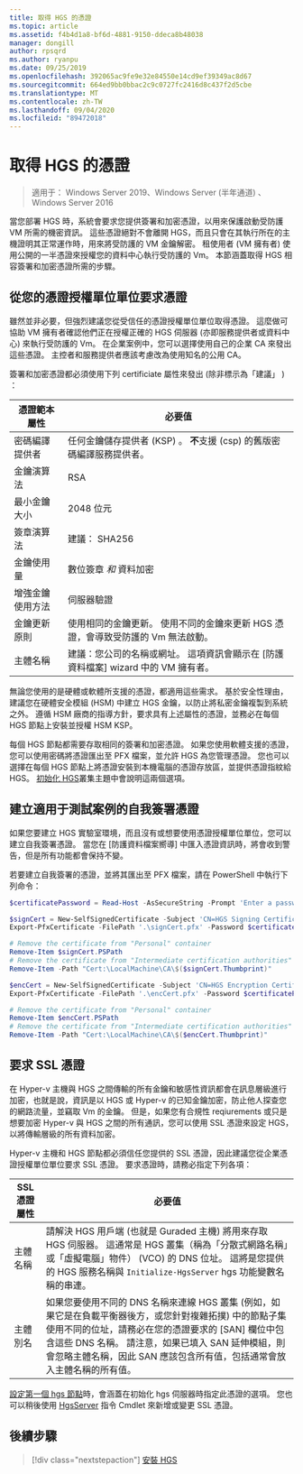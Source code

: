 ```yaml
---
title: 取得 HGS 的憑證
ms.topic: article
ms.assetid: f4b4d1a8-bf6d-4881-9150-ddeca8b48038
manager: dongill
author: rpsqrd
ms.author: ryanpu
ms.date: 09/25/2019
ms.openlocfilehash: 392065ac9fe9e32e84550e14cd9ef39349ac8d67
ms.sourcegitcommit: 664ed9bb0bbac2c9c0727fc2416d8c437f2d5cbe
ms.translationtype: MT
ms.contentlocale: zh-TW
ms.lasthandoff: 09/04/2020
ms.locfileid: "89472018"
---
```

# <a name="obtain-certificates-for-hgs"></a>取得 HGS 的憑證

>適用于： Windows Server 2019、Windows Server (半年通道) 、Windows Server 2016

當您部署 HGS 時，系統會要求您提供簽署和加密憑證，以用來保護啟動受防護 VM 所需的機密資訊。
這些憑證絕對不會離開 HGS，而且只會在其執行所在的主機證明其正常運作時，用來將受防護的 VM 金鑰解密。
租使用者 (VM 擁有者) 使用公開的一半憑證來授權您的資料中心執行受防護的 Vm。
本節涵蓋取得 HGS 相容簽署和加密憑證所需的步驟。

## <a name="request-certificates-from-your-certificate-authority"></a>從您的憑證授權單位單位要求憑證

雖然並非必要，但強烈建議您從受信任的憑證授權單位單位取得憑證。
這麼做可協助 VM 擁有者確認他們正在授權正確的 HGS 伺服器 (亦即服務提供者或資料中心) 來執行受防護的 Vm。
在企業案例中，您可以選擇使用自己的企業 CA 來發出這些憑證。
主控者和服務提供者應該考慮改為使用知名的公用 CA。

簽署和加密憑證都必須使用下列 certificiate 屬性來發出 (除非標示為「建議」 ) ：

憑證範本屬性 | 必要值
------------------------------|----------------
密碼編譯提供者               | 任何金鑰儲存提供者 (KSP) 。 **不**支援 (csp) 的舊版密碼編譯服務提供者。
金鑰演算法                 | RSA
最小金鑰大小              | 2048 位元
簽章演算法           | 建議： SHA256
金鑰使用量                     | 數位簽章 *和* 資料加密
增強金鑰使用方法            | 伺服器驗證
金鑰更新原則            | 使用相同的金鑰更新。 使用不同的金鑰來更新 HGS 憑證，會導致受防護的 Vm 無法啟動。
主體名稱                  | 建議：您公司的名稱或網址。 這項資訊會顯示在 [防護資料檔案] wizard 中的 VM 擁有者。

無論您使用的是硬體或軟體所支援的憑證，都適用這些需求。
基於安全性理由，建議您在硬體安全模組 (HSM) 中建立 HGS 金鑰，以防止將私密金鑰複製到系統之外。
遵循 HSM 廠商的指導方針，要求具有上述屬性的憑證，並務必在每個 HGS 節點上安裝並授權 HSM KSP。

每個 HGS 節點都需要存取相同的簽署和加密憑證。
如果您使用軟體支援的憑證，您可以使用密碼將憑證匯出至 PFX 檔案，並允許 HGS 為您管理憑證。
您也可以選擇在每個 HGS 節點上將憑證安裝到本機電腦的憑證存放區，並提供憑證指紋給 HGS。
[初始化 HGS](guarded-fabric-initialize-hgs.md)叢集主題中會說明這兩個選項。

## <a name="create-self-signed-certificates-for-test-scenarios"></a>建立適用于測試案例的自我簽署憑證

如果您要建立 HGS 實驗室環境，而且沒有或想要使用憑證授權單位單位，您可以建立自我簽署憑證。
當您在 [防護資料檔案嚮導] 中匯入憑證資訊時，將會收到警告，但是所有功能都會保持不變。

若要建立自我簽署的憑證，並將其匯出至 PFX 檔案，請在 PowerShell 中執行下列命令：

```powershell
$certificatePassword = Read-Host -AsSecureString -Prompt 'Enter a password for the PFX file'

$signCert = New-SelfSignedCertificate -Subject 'CN=HGS Signing Certificate' -KeyUsage DataEncipherment, DigitalSignature
Export-PfxCertificate -FilePath '.\signCert.pfx' -Password $certificatePassword -Cert $signCert

# Remove the certificate from "Personal" container
Remove-Item $signCert.PSPath
# Remove the certificate from "Intermediate certification authorities" container
Remove-Item -Path "Cert:\LocalMachine\CA\$($signCert.Thumbprint)"

$encCert = New-SelfSignedCertificate -Subject 'CN=HGS Encryption Certificate' -KeyUsage DataEncipherment, DigitalSignature
Export-PfxCertificate -FilePath '.\encCert.pfx' -Password $certificatePassword -Cert $encCert

# Remove the certificate from "Personal" container
Remove-Item $encCert.PSPath
# Remove the certificate from "Intermediate certification authorities" container
Remove-Item -Path "Cert:\LocalMachine\CA\$($encCert.Thumbprint)"
```

## <a name="request-an-ssl-certificate"></a>要求 SSL 憑證

在 Hyper-v 主機與 HGS 之間傳輸的所有金鑰和敏感性資訊都會在訊息層級進行加密，也就是說，資訊是以 HGS 或 Hyper-v 的已知金鑰加密，防止他人探查您的網路流量，並竊取 Vm 的金鑰。
但是，如果您有合規性 reqiurements 或只是想要加密 Hyper-v 與 HGS 之間的所有通訊，您可以使用 SSL 憑證來設定 HGS，以將傳輸層級的所有資料加密。

Hyper-v 主機和 HGS 節點都必須信任您提供的 SSL 憑證，因此建議您從企業憑證授權單位單位要求 SSL 憑證。 要求憑證時，請務必指定下列各項：

SSL 憑證屬性 | 必要值
-------------------------|---------------
主體名稱             | 請解決 HGS 用戶端 (也就是 Guraded 主機) 將用來存取 HGS 伺服器。 這通常是 HGS 叢集（稱為「分散式網路名稱」或「虛擬電腦」物件） (VCO) 的 DNS 位址。 這將是您提供的 HGS 服務名稱與 `Initialize-HgsServer` hgs 功能變數名稱的串連。
主體別名 | 如果您要使用不同的 DNS 名稱來連線 HGS 叢集 (例如，如果它是在負載平衡器後方，或您針對複雜拓撲) 中的節點子集使用不同的位址，請務必在您的憑證要求的 [SAN] 欄位中包含這些 DNS 名稱。 請注意，如果已填入 SAN 延伸模組，則會忽略主體名稱，因此 SAN 應該包含所有值，包括通常會放入主體名稱的所有值。

[設定第一個 hgs 節點](guarded-fabric-initialize-hgs.md)時，會涵蓋在初始化 hgs 伺服器時指定此憑證的選項。
您也可以稍後使用 [HgsServer](/powershell/module/hgsserver/set-hgsserver?view=win10-ps) 指令 Cmdlet 來新增或變更 SSL 憑證。

## <a name="next-step"></a>後續步驟

> [!div class="nextstepaction"]
> [安裝 HGS](guarded-fabric-choose-where-to-install-hgs.md)
